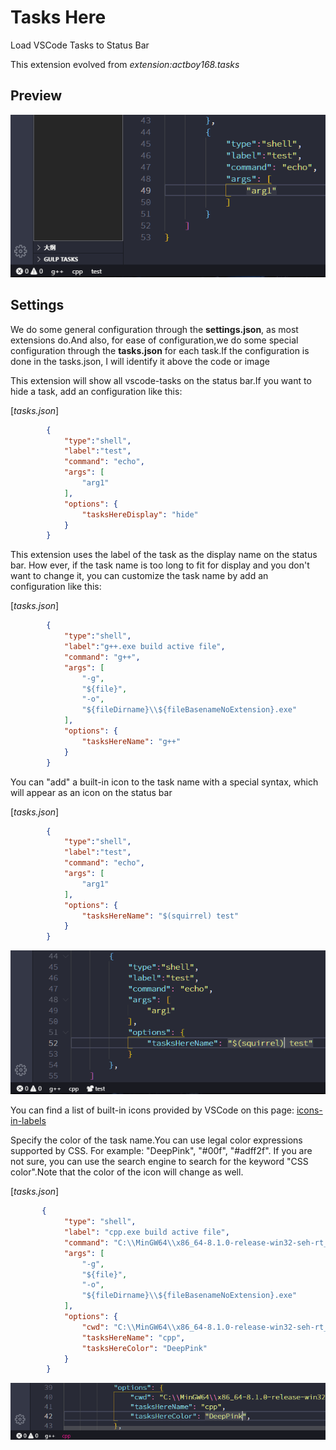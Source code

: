# Tasks Here

Load VSCode Tasks to Status Bar

This extension evolved from *extension:actboy168.tasks*

## Preview

![preview](resource/image/preview.png)

## Settings

We do some general configuration through the **settings.json**, as most extensions do.And also, for ease of configuration,we do some special configuration through the **tasks.json** for each task.If the configuration is done in the tasks.json, I will identify it above the code or image

This extension will show all vscode-tasks on the status bar.If you want to hide a task, add an configuration like this:

[*tasks.json*]

```json
        {
            "type":"shell",
            "label":"test",
            "command": "echo",
            "args": [
                "arg1"
            ],
            "options": {
                "tasksHereDisplay": "hide"
            }
        }
```

This extension uses the label of the task as the display name on the status bar. How ever, if the task name is too long to fit for display and you don't want to change it, you can customize the task name by add an configuration like this:

[*tasks.json*]

```json
        {
            "type":"shell",
            "label":"g++.exe build active file",
            "command": "g++",
            "args": [
                "-g",
                "${file}",
                "-o",
                "${fileDirname}\\${fileBasenameNoExtension}.exe"
            ],
            "options": {
                "tasksHereName": "g++"
            }
        }
```

You can "add" a built-in icon to the task name with a special syntax, which will appear as an icon on the status bar

[*tasks.json*]

```json
        {
            "type":"shell",
            "label":"test",
            "command": "echo",
            "args": [
                "arg1"
            ],
            "options": {
                "tasksHereName": "$(squirrel) test"
            }
        }
```

![icon-in-label](resource/image/text+icon.png)

You can find a list of built-in icons provided by VSCode on this page: [icons-in-labels](https://code.visualstudio.com/api/references/icons-in-labels)

Specify the color of the task name.You can use legal color expressions supported by CSS. For example: "DeepPink", "#00f", "#adff2f". If you are not sure, you can use the search engine to search for the keyword "CSS color".Note that the color of the icon will change as well.

[*tasks.json*]

```json
       {
            "type": "shell",
            "label": "cpp.exe build active file",
            "command": "C:\\MinGW64\\x86_64-8.1.0-release-win32-seh-rt_v6-rev0\\mingw64\\bin\\cpp.exe",
            "args": [
                "-g",
                "${file}",
                "-o",
                "${fileDirname}\\${fileBasenameNoExtension}.exe"
            ],
            "options": {
                "cwd": "C:\\MinGW64\\x86_64-8.1.0-release-win32-seh-rt_v6-rev0\\mingw64\\bin",
                "tasksHereName": "cpp",
                "tasksHereColor": "DeepPink"
            }
        }
```

![label_color](resource/image/label_color.png)
